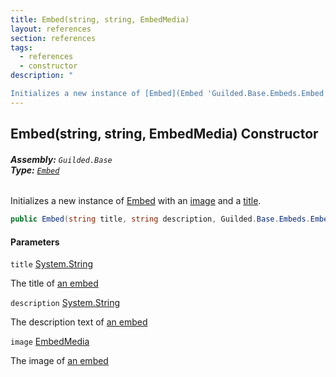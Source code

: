 ```yaml
---
title: Embed(string, string, EmbedMedia)
layout: references
section: references
tags:
  - references
  - constructor
description: "

Initializes a new instance of [Embed](Embed 'Guilded.Base.Embeds.Embed') with an [image](Embed.Embed(string,string,EmbedMedia)#Guilded.Base.Embeds.Embed.Embed(string,string,Guilded.Base.Embeds.EmbedMedia).image 'Guilded.Base.Embeds.Embed.Embed(string, string, Guilded.Base.Embeds.EmbedMedia).image') and a [title](Embed.Embed(string,string,EmbedMedia)#Guilded.Base.Embeds.Embed.Embed(string,string,Guilded.Base.Embeds.EmbedMedia).title 'Guilded.Base.Embeds.Embed.Embed(string, string, Guilded.Base.Embeds.EmbedMedia).title')."
---
```


## Embed(string, string, EmbedMedia) Constructor
###### **Assembly:** `Guilded.Base`<br/>**Type:** [`Embed`](Embed 'Guilded.Base.Embeds.Embed')

Initializes a new instance of [Embed](Embed 'Guilded.Base.Embeds.Embed') with an [image](Embed.Embed(string,string,EmbedMedia)#Guilded.Base.Embeds.Embed.Embed(string,string,Guilded.Base.Embeds.EmbedMedia).image 'Guilded.Base.Embeds.Embed.Embed(string, string, Guilded.Base.Embeds.EmbedMedia).image') and a [title](Embed.Embed(string,string,EmbedMedia)#Guilded.Base.Embeds.Embed.Embed(string,string,Guilded.Base.Embeds.EmbedMedia).title 'Guilded.Base.Embeds.Embed.Embed(string, string, Guilded.Base.Embeds.EmbedMedia).title').

```csharp
public Embed(string title, string description, Guilded.Base.Embeds.EmbedMedia image);
```
#### Parameters

<a name='Guilded.Base.Embeds.Embed.Embed(string,string,Guilded.Base.Embeds.EmbedMedia).title'></a>

`title` [System.String](https://docs.microsoft.com/en-us/dotnet/api/System.String 'System.String')

The title of [an embed](Embed 'Guilded.Base.Embeds.Embed')

<a name='Guilded.Base.Embeds.Embed.Embed(string,string,Guilded.Base.Embeds.EmbedMedia).description'></a>

`description` [System.String](https://docs.microsoft.com/en-us/dotnet/api/System.String 'System.String')

The description text of [an embed](Embed 'Guilded.Base.Embeds.Embed')

<a name='Guilded.Base.Embeds.Embed.Embed(string,string,Guilded.Base.Embeds.EmbedMedia).image'></a>

`image` [EmbedMedia](EmbedMedia 'Guilded.Base.Embeds.EmbedMedia')

The image of [an embed](Embed 'Guilded.Base.Embeds.Embed')